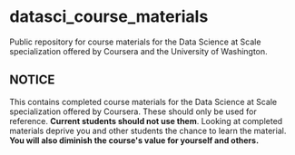 datasci_course_materials
========================

Public repository for course materials for the Data Science at Scale specialization offered by Coursera and the University of Washington.

## NOTICE
This contains completed course materials for the Data Science at Scale specialization offered by Coursera. These should only be used for reference. **Current students should not use them**. Looking at completed materials deprive you and other students the chance to learn the material. **You will also diminish the course's value for yourself and others.**
